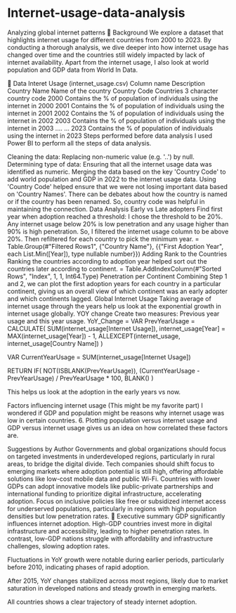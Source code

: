 # Internet-usage-data-analysis

Analyzing global internet patterns
📖 Background
We explore a dataset that highlights internet usage for different countries from 2000 to 2023. By conducting a thorough analysis, we dive deeper into how internet usage has changed over time and the countries still widely impacted by lack of internet availability. Apart from the internet usage, I also look at world population and GDP data from World In Data.

💾 Data
Interet Usage (internet_usage.csv)
Column name	Description
Country Name	Name of the country
Country Code	Countries 3 character country code
2000	Contains the % of population of individuals using the internet in 2000
2001	Contains the % of population of individuals using the internet in 2001
2002	Contains the % of population of individuals using the internet in 2002
2003	Contains the % of population of individuals using the internet in 2003
....	...
2023	Contains the % of population of individuals using the internet in 2023
Steps performed before data analysis
I used Power BI to perform all the steps of data analysis.

Cleaning the data: Replacing non-numeric value (e.g. '..') by null.
Determining type of data: Ensuring that all the internet usage data was identified as numeric.
Merging the data based on the key 'Country Code' to add world population and GDP in 2022 to the internet usage data. Using 'Country Code' helped ensure that we were not losing important data based on 'Country Names'. There can be debates about how the country is named or if the country has been renamed. So, country code was helpful in maintaining the connection.
Data Analysis
Early vs Late adopters
Find first year when adoption reached a threshold: I chose the threshold to be 20%. Any internet usage below 20% is low penetration and any usage higher than 90% is high penetration. So, I filtered the internet usage column to be above 20%. Then refiltered for each country to pick the minimum year. = Table.Group(#"Filtered Rows1", {"Country Name"}, {{"First Adoption Year", each List.Min([Year]), type nullable number}})
Adding Rank to the Countries
Ranking the countries according to adoption year helped sort out the countries later according to continent. = Table.AddIndexColumn(#"Sorted Rows", "Index", 1, 1, Int64.Type)
Penetration per Continent
Combining Step 1 and 2, we can plot the first adoption years for each country in a particular continent, giving us an overall view of which continent was an early adopter and which continents lagged.
Global Internet Usage
Taking average of internet usage through the years help us look at the exponential growth in internet usage globally.
YOY change
Create two measures: Previous year usage and this year usage.
YoY_Change = 
VAR PrevYearUsage = 
    CALCULATE(
        SUM(internet_usage[Internet Usage]),
        internet_usage[Year] = MAX(internet_usage[Year]) - 1,
        ALLEXCEPT(internet_usage, internet_usage[Country Name])
    )

VAR CurrentYearUsage = 
    SUM(internet_usage[Internet Usage])

RETURN 
    IF(
        NOT(ISBLANK(PrevYearUsage)), 
        (CurrentYearUsage - PrevYearUsage) / PrevYearUsage * 100, 
        BLANK()
    )

This helps us look at the adoption in the early years vs now.

Factors influencing internet usage
(This might be my favorite part) I wondered if GDP and population might be reasons why internet usage was low in certain countries. 6. Plotting population versus internet usage and GDP versus internet usage gives us an idea on how correlated these factors are.

Suggestions by Author
Governments and global organizations should focus on targeted investments in underdeveloped regions, particularly in rural areas, to bridge the digital divide.
Tech companies should shift focus to emerging markets where adoption potential is still high, offering affordable solutions like low-cost mobile data and public Wi-Fi.
Countries with lower GDPs can adopt innovative models like public-private partnerships and international funding to prioritize digital infrastructure, accelerating adoption.
Focus on inclusive policies like free or subsidized internet access for underserved populations, particularly in regions with high population densities but low penetration rates.
🧾 Executive summary
GDP significantly influences internet adoption. High-GDP countries invest more in digital infrastructure and accessibility, leading to higher penetration rates. In contrast, low-GDP nations struggle with affordability and infrastructure challenges, slowing adoption rates.

Fluctuations in YoY growth were notable during earlier periods, particularly before 2010, indicating phases of rapid adoption.

After 2015, YoY changes stabilized across most regions, likely due to market saturation in developed nations and steady growth in emerging markets.

All countries shows a clear trajectory of steady internet adoption.

